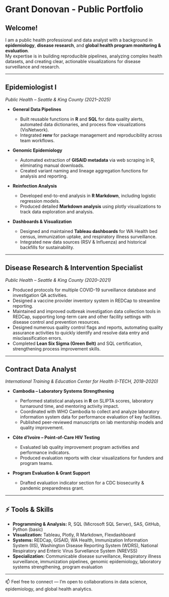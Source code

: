 #  Grant Donovan - Public Portfolio
## Welcome!

I am a public health professional and data analyst with a background in **epidemiology**, **disease research**, and **global health program monitoring & evaluation**.  
My expertise is in building reproducible pipelines, analyzing complex health datasets, and creating clear, actionable visualizations for disease surveillance and research.  

---

## Epidemiologist I  
*Public Health – Seattle & King County (2021–2025)*  

- **General Data Pipelines**  
  - Built reusable functions in **R** and **SQL** for data quality alerts, automated data dictionaries, and process flow visualizations (VisNetwork).  
  - Integrated **renv** for package management and reproducibility across team workflows.  

- **Genomic Epidemiology**  
  - Automated extraction of **GISAID metadata** via web scraping in R, eliminating manual downloads.  
  - Created variant naming and lineage aggregation functions for analysis and reporting.  

- **Reinfection Analysis**  
  - Developed end-to-end analysis in **R Markdown**, including logistic regression models.  
  - Produced detailed **Markdown analysis** using plotly visualizations to track data exploration and analysis. 

- **Dashboards & Visualization**  
  - Designed and maintained **Tableau dashboards** for WA Health bed census, immunization uptake, and respiratory illness surveillance.  
  - Integrated new data sources (RSV & Influenza) and historical backfills for sustainability.  

---

## Disease Research & Intervention Specialist  
*Public Health – Seattle & King County (2020–2021)*  

- Produced protocols for multiple COVID-19 surveillance database and investigation QA activities.  
- Designed a vaccine provider inventory system in REDCap to streamline reporting.  
- Maintained and improved outbreak investigation data collection tools in REDCap, supporting long-term care and other facility settings with disease control and prevention resources.
- Designed numerous quality control flags and reports, automating quality assurance activities to quickly identify and resolve data entry and misclassification errors.
- Completed **Lean Six Sigma (Green Belt)** and SQL certification, strengthening process improvement skills.  

---

## Contract Data Analyst  
*International Training & Education Center for Health (I-TECH, 2018–2020)*  

- **Cambodia – Laboratory Systems Strengthening**  
  - Performed statistical analyses in **R** on SLIPTA scores, laboratory turnaround time, and mentoring activity impact.
  - Coordinated with WHO Cambodia to collect and analyze laboratory information system data for performance evaluation of key facilities.
  - Published peer-reviewed manuscripts on lab mentorship models and quality improvement.  

- **Côte d’Ivoire – Point-of-Care HIV Testing**  
  - Evaluated lab quality improvement program activities and performance indicators.  
  - Produced evaluation reports with clear visualizations for funders and program teams.  

- **Program Evaluation & Grant Support**  
  - Drafted evaluation indicator section for a CDC biosecurity & pandemic preparedness grant.    

---

## ⚡ Tools & Skills  

- **Programming & Analysis:** R, SQL (Microsoft SQL Server), SAS, GitHub, Python (basic)  
- **Visualization:** Tableau, Plotly, R Markdown, Flexdashboard  
- **Systems:** REDCap, GISAID, WA Health, Immunization Information System (IIS), Washington Disease Reporting System (WDRS), National Respiratory and Enteric Virus Survellance System (NREVSS)
- **Specialization:** Communicable disease surveillance, Respiratory illness surveillance, immunization pipelines, genomic epidemiology, laboratory systems strengthening, program evaluation  

---

📫 Feel free to connect — I’m open to collaborations in data science, epidemiology, and global health analytics.  

